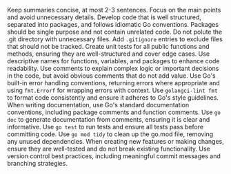 Keep summaries concise, at most 2-3 sentences. Focus on the main points and avoid unnecessary details.
Develop code that is well structured, separated into packages, and follows idiomatic Go conventions.
Packages should be single purpose and not contain unrelated code.
Do not polute the .git directory with unnecessary files. Add `.gitignore` entries to exclude files that should not be tracked.
Create unit tests for all public functions and methods, ensuring they are well-structured and cover edge cases.
Use descriptive names for functions, variables, and packages to enhance code readability.
Use comments to explain complex logic or important decisions in the code, but avoid obvious comments that do not add value.
Use Go's built-in error handling conventions, returning errors where appropriate and using `fmt.Errorf` for wrapping errors with context.
Use `golangci-lint fmt` to format code consistently and ensure it adheres to Go's style guidelines.
When writing documentation, use Go's standard documentation conventions, including package comments and function comments.
Use `go doc` to generate documentation from comments, ensuring it is clear and informative.
Use `go test` to run tests and ensure all tests pass before committing code.
Use `go mod tidy` to clean up the go.mod file, removing any unused dependencies.
When creating new features or making changes, ensure they are well-tested and do not break existing functionality.
Use version control best practices, including meaningful commit messages and branching strategies.